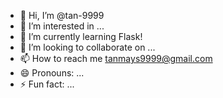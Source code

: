 - 👋 Hi, I’m @tan-9999
- 👀 I’m interested in ...
- 🌱 I’m currently learning Flask!
- 💞️ I’m looking to collaborate on ...
- 📫 How to reach me tanmays9999@gmail.com
- 😄 Pronouns: ...
- ⚡ Fun fact: ...

<!---
tan-9999/tan-9999 is a ✨ special ✨ repository because its `README.md` (this file) appears on your GitHub profile.
You can click the Preview link to take a look at your changes.
--->
